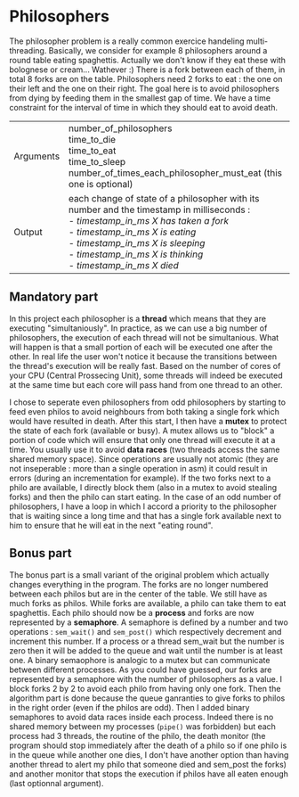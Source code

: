 # Philosophers

The philosopher problem is a really common exercice handeling multi-threading.
Basically, we consider for example 8 philosophers around a round table eating spaghettis. Actually we don't know if they eat these with bolognese or cream... Wathever :)
There is a fork between each of them, in total 8 forks are on the table. Philosophers need 2 forks to eat : the one on their left and the one on their right. The goal here is to avoid philosophers from dying by feeding them in the smallest gap of time. We have a time constraint for the interval of time in which they should eat to avoid death.

| | |
| -- | --|
| Arguments | number_of_philosophers <br>time_to_die <br>time_to_eat <br>time_to_sleep <br>number_of_times_each_philosopher_must_eat (this one is optional) |
| Output | each change of state of a philosopher with its number and the timestamp in milliseconds : <br> - _timestamp_in_ms X has taken a fork_<br> - _timestamp_in_ms X is eating_ <br> - _timestamp_in_ms X is sleeping_ <br> - _timestamp_in_ms X is thinking_ <br> - _timestamp_in_ms X died_

## Mandatory part

In this project each philosopher is a **thread** which means that they are executing "simultaniously".  In practice, as we can use a big number of philosophers, the execution of each thread will not be simultanious. What will happen is that a small portion of each will be executed one after the other. In real life the user won't notice it because the transitions between the thread's execution will be really fast. Based on the number of cores of your CPU (Central Prossecing Unit), some threads will indeed be executed at the same time but each core will pass hand from one thread to an other.

I chose to seperate even philosophers from odd philosophers by starting to feed even philos to avoid neighbours from both taking a single fork which would have resulted in death. After this start, I then have a **mutex** to protect the state of each fork (available or busy). A mutex allows us to "block" a portion of code which will ensure that only one thread will execute it at a time. You usually use it to avoid **data races** (two threads access the same shared memory space). Since operations are usually not atomic (they are not inseperable : more than a single operation in asm) it could result in errors (during an incrementation for example). If the two forks next to a philo are available, I directly block them (also in a mutex to avoid stealing forks) and then the philo can start eating. In the case of an odd number of philosophers, I have a loop in which I accord a priority to the philosopher that is waiting since a long time and that has a single fork available next to him to ensure that he will eat in the next "eating round".

## Bonus part

The bonus part is a small variant of the original problem which actually changes everything in the program. The forks are no longer numbered between each philos but are in the center of the table. We still have as much forks as philos. While forks are available, a philo can take them to eat spaghettis. Each philo should now be a **process** and forks are now represented by a **semaphore**. A semaphore is defined by a number and two operations : `sem_wait()` and `sem_post()` which respectively decrement and increment this number. If a process or a thread sem_wait but the number is zero then it will be added to the queue and wait until the number is at least one. A binary semaophore is analogic to a mutex but can communicate between different processes. As you could have guessed, our forks are represented by a semaphore with the number of philosophers as a value. I block forks 2 by 2 to avoid each philo from having only one fork. Then the algorithm part is done because the queue ganranties to give forks to philos in the right order (even if the philos are odd). Then I added binary semaphores to avoid data races inside each process. Indeed there is no shared memory between my processes (`pipe()` was forbidden) but each process had 3 threads, the routine of the philo, the death monitor (the program should stop immediately after the death of a philo so if one philo is in the queue while another one dies, I don't have another option than having another thread to alert my philo that someone died and sem_post the forks) and another monitor that stops the execution if philos have all eaten enough (last optionnal argument).

